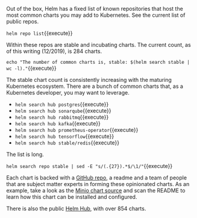 Out of the box, Helm has a fixed list of known repositories that host the most common charts you may add to Kubernetes. See the current list of public repos.

`helm repo list`{{execute}}

Within these repos are stable and incubating charts. The current count, as of this writing (12/2019), is 284 charts.

`echo "The number of common charts is, stable: $(helm search stable | wc -l)."`{{execute}}

The stable chart count is consistently increasing with the maturing Kubernetes ecosystem. There are a bunch of common charts that, as a Kubernetes developer, you may want to leverage.

- `helm search hub postgres`{{execute}}
- `helm search hub sonarqube`{{execute}}
- `helm search hub rabbitmq`{{execute}}
- `helm search hub kafka`{{execute}}
- `helm search hub prometheus-operator`{{execute}}
- `helm search hub tensorflow`{{execute}}
- `helm search hub stable/redis`{{execute}}

The list is long.

`helm search repo stable | sed -E "s/(.{27}).*$/\1/"`{{execute}}

Each chart is backed with a [GitHub repo](https://github.com/helm/charts ), a readme and a team of people that are subject matter experts in forming these opinionated charts. As an example, take a look as the [Minio chart source](https://github.com/helm/charts/tree/master/stable/minio) and scan the README to learn how this chart can be installed and configured.

There is also the public [Helm Hub](https://hub.helm.sh/), with over 854 charts.
